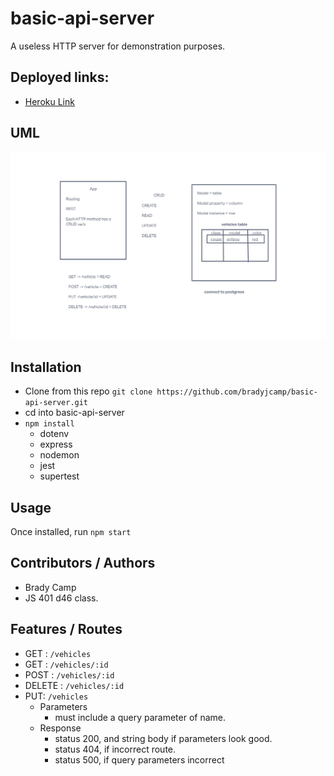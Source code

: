 # basic-api-server

A useless HTTP server for demonstration purposes.

## Deployed links:

- [Heroku Link](https://basic-api-server-bc.herokuapp.com/vehicles)

## UML

![UML Diagram](./basic-api-server.png)

## Installation

- Clone from this repo `git clone https://github.com/bradyjcamp/basic-api-server.git`
- cd into basic-api-server
- `npm install`
  - dotenv
  - express
  - nodemon
  - jest
  - supertest

## Usage

Once installed, run `npm start`

## Contributors / Authors

- Brady Camp
- JS 401 d46 class.

## Features / Routes

- GET : `/vehicles`
- GET : `/vehicles/:id`
- POST : `/vehicles/:id`
- DELETE : `/vehicles/:id`
- PUT: `/vehicles`
  - Parameters
    - must include a query parameter of name.
  - Response
    - status 200, and string body if parameters look good.
    - status 404, if incorrect route.
    - status 500, if query parameters incorrect
